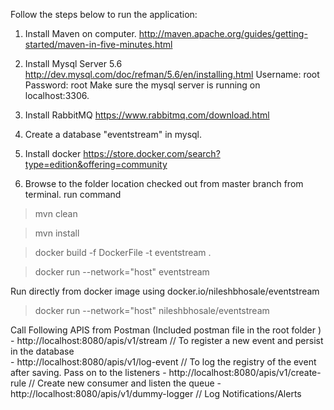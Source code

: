 Follow the steps below to run the application:

1. Install Maven on computer. 
http://maven.apache.org/guides/getting-started/maven-in-five-minutes.html

2. Install Mysql Server 5.6
http://dev.mysql.com/doc/refman/5.6/en/installing.html
Username: root
Password: root
Make sure the mysql server is running on localhost:3306.

3. Install RabbitMQ
https://www.rabbitmq.com/download.html

4. Create a database "eventstream" in mysql.

5. Install docker
https://store.docker.com/search?type=edition&offering=community

6. Browse to the folder location checked out from master branch from terminal.
run command 
>mvn clean

>mvn install

>docker build -f DockerFile -t eventstream .

>docker run --network="host" eventstream


Run directly from docker image using docker.io/nileshbhosale/eventstream

>docker run --network="host" nileshbhosale/eventstream




Call Following APIS from Postman (Included postman file in the root folder	)
	- http://localhost:8080/apis/v1/stream // To register a new event and persist in the database  
	- http://localhost:8080/apis/v1/log-event // To log the registry of the event after saving. Pass on to the listeners
	- http://localhost:8080/apis/v1/create-rule // Create new consumer and listen the queue
	- http://localhost:8080/apis/v1/dummy-logger // Log Notifications/Alerts
	
